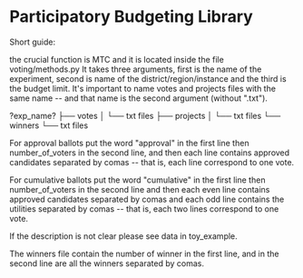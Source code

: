 # Participatory Budgeting Library

Short guide:

the crucial function is MTC and it is located inside the file voting/methods.py
It takes three arguments, first is the name of the experiment, second is name of the district/region/instance and the third is the budget limit. It's important to name votes and projects files with the same name -- and that name is the second argument (without ".txt").

?exp_name?
├── votes
│   └── txt files
├── projects
│   └── txt files
└── winners
    └── txt files
    
For approval ballots put the word "approval" in the first line then number_of_voters in the second line, and then each line contains approved candidates separated by comas -- that is, each line correspond to one vote.

For cumulative ballots put the word "cumulative" in the first line then number_of_voters in the second line and then each even line contains approved candidates separated by comas and each odd line contains the utilities separated by comas -- that is, each two lines correspond to one vote.

If the description is not clear please see data in toy_example.

The winners file contain the number of winner in the first line, and in the second line are all the winners separated by comas.
